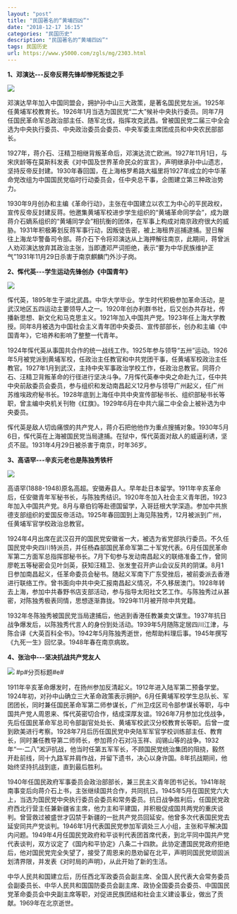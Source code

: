 ```yaml
---
layout: "post"
title: "民国著名的“黄埔四凶”"
date: "2018-12-17 16:15"
categories: "民国历史"
description: "民国著名的“黄埔四凶”"
tags: 民国历史
url: https://www.y5000.com/zgls/mg/2303.html
---
```






**1、邓演达---反帝反蒋先锋却惨死叛徒之手**

![](https://img.y5000.com/uploads/allimg/160411/4-160411235203b4.jpg)

邓演达早年加入中国同盟会，拥护孙中山三大政策，是著名国民党左派。1925年任黄埔军校教育长。1926年1月当选为国民党“二大”候补中央执行委员。同年7月任国民革命军总政治部主任、随军北伐，指挥攻克武昌。曾被国民党二届三中全会选为中央执行委员、中央政治委员会委员、中央军委主席团成员和中央农民部部长。

1927年，蒋介石、汪精卫相继背叛革命后，邓演达流亡欧洲。1927年11月1日，与宋庆龄等在莫斯科发表《对中国及世界革命民众的宣言》，声明继承孙中山遗志，坚持反帝反封建。1930年春回国，在上海格罗希路大福里将1927年成立的中华革命党改组为中国国民党临时行动委员会，任中央总干事，企图建立第三种政治势力。

1930年9月创办和主编《革命行动》，主张在中国建立以农工为中心的平民政权，宣传反帝反封建反蒋。他邀集黄埔军校进步学生组织的“黄埔革命同学会”，成为跟蒋介石嫡系组织的“黄埔同学会”相抗衡的团体，在军事上构成对南京政府很大的威胁。1931年积极筹划反蒋军事行动，因叛徒告密，被上海租界巡捕逮捕。翌日解往上海龙华警备司令部。蒋介石下令将邓演达从上海押解往南京，此期间，蒋曾派人劝邓演达放弃其政治主张，当即遭邓严词拒绝，表示“要为中华民族维护正气”1931年11月29日杀害于南京麒麟门外沙子岗。

**2、恽代英---学生运动先锋创办《中国青年》**

![](https://img.y5000.com/uploads/allimg/160411/4-160411235115419.jpg)

恽代英，1895年生于湖北武昌。中华大学毕业。学生时代积极参加革命活动，是武汉地区五四运动主要领导人之一。1920年创办利群书社，后又创办共存社，传播新思想、新文化和马克思主义。1921年加入中国共产党。1923年任上海大学教授。同年8月被选为中国社会主义青年团中央委员、宣传部部长，创办和主编《中国青年》，它培养和影响了整整一代青年。  

1924年恽代英从事国共合作的统一战线工作。1925年参与领导“五卅”运动。1926年5月被党派到黄埔军校，任政治主任教官和中共党团干事，任黄埔军校政治主任教官。1927年1月到武汉，主持中央军事政治学校工作，任政治总教官。同蒋介石、汪精卫背叛革命的行径进行坚决斗争。7月恽代英奉中央之命赴九江，任中共中央前敌委员会委员，参与组织和发动南昌起义12月参与领导广州起义，任广州苏维埃政府秘书长。1928年底到上海任中共中央宣传部秘书长、组织部秘书长等职，曾主编中央机关刊物《红旗》。1929年6月在中共六届二中全会上被补选为中央委员。

恽代英是敌人切齿痛恨的共产党人，蒋介石把他他作为重点搜捕对象。1930年5月6日，恽代英在上海被国民党当局逮捕。在狱中，恽代英面对敌人的威逼利诱，坚贞不屈。1931年4月29日被杀害于南京，时年36岁。

**3、高语罕---辛亥元老也是陈独秀铁杆**

![](https://img.y5000.com/uploads/allimg/160411/4-160411234U2P8.jpg)

高语罕(1888-1948)原名高超。安徽寿县人。早年赴日本留学。1911年辛亥革命后，任安徽青年军秘书长，与陈独秀结识。1920年冬加入社会主义青年团，1923年加入中国共产党。8月与章伯钧等赴德国留学，入哥廷根大学深造。参加中共旅德支部组织的爱国反帝活动。1925年春回国到上海见陈独秀，12月被派到广州，任黄埔军官学校政治总教官。

1924年4月出席在武汉召开的国民党安徽省一大，被选为省党部执行委员。不久任国民党中央四川特派员，并任杨森部国民革命军第二十军党代表。6月任国民革命军第二方面军总指挥部秘书长。7月下旬参与发动南昌起义的联络准备工作，曾同廖乾五等秘密会见叶剑英，获知汪精卫、张发奎召开庐山会议反共的阴谋。8月1日参加南昌起义，任革命委员会秘书。随起义军南下广东受挫后，被前委派去香港进行联络工作。曾书面向中共中央汇报南昌起义情况，不久移居澳门。1928年转去上海，参加中共春野书店支部活动，参与指导太阳社文艺工作。与陈独秀过从甚密，对陈独秀极表同情，思想逐渐靠拢。1929年11月被开除中共党籍。

1932年冬陈独秀被国民党当局逮捕后，他逃到香港任教兼卖文谋生。1937年抗日战争爆发后，以陈独秀代言人的身份到处活动。1939年5月随陈定居四川江津，与陈合译《大英百科全书》。1942年5月陈独秀逝世，他帮助料理后事。1945年撰写《九死一生》回忆录。1948年春在南京病故。

**4、张治中---坚决抗战共产党友人**

![](https://img.y5000.com/uploads/allimg/160411/4-160411234G6103.jpg)
#p#分页标题#e#

1911年辛亥革命爆发时，在扬州参加反清起义。1912年进入陆军第二预备学堂。1924年初，对孙中山确立三大革命政策表示拥护。6月任黄埔军校学生总队长、军团团长，同时兼任国民革命军第二师参谋长，广州卫戍区司令部参谋长等职，与中国共产党人周恩来、恽代英密切合作，结成深厚友谊。1926年7月参加北伐战争，先后任国民革命军总司令部副官处处长、黄埔军校武汉分校教育长等职。后曾一度到欧美进行考察。1928年7月后历任国民党中央陆军军官学校训练部主任、教育长，同时兼任教导第二师师长，参加蒋介石对冯玉祥、阎锡山等的战争。1932年“一·二八”淞沪抗战，他当时任第五军军长，不顾国民党统治集团的阻挠，毅然开赴前线，同十九路军并肩作战，并留下遗书，决心以身许国。8年抗战期间，他始终坚持抗战到底，直到最后胜利。

1940年任国民政府军事委员会政治部部长，兼三民主义青年团书记长。1941年皖南事变后向蒋介石上书，主张继续国共合作，共同抗日。1945年5月在国民党六大上，当选为国民党中央执行委员会委员和常务委员。抗日战争胜利后，任国民党政府西北行营主任兼新疆省主席，他力主和平建国，并积极促成国共两党的重庆谈判。曾营救过被盛世才囚禁于新疆的一批共产党员回延安。他曾多次代表国民党去延安同共产党谈判。1946年1月代表国民党参加军调处三人小组，主张和平解决国内问题。1949年4月任国民党政府和平谈判代表团首席代表，到北平同中国共产党代表谈判，双方议定了《国内和平协定》八条二十四款。此协定遭国民党政府拒绝后，他对国民党完全失望了，接受了周恩来的恳劝留在北平，声明同国民党顽固派划清界限，并发表《对时局的声明》，从此开始了新的生活。

中华人民共和国建立后，历任西北军政委员会副主席、全国人民代表大会常务委员会副委员长、中华人民共和国国防委员会副主席、政协全国委员会委员、中国国民党革命委员会中央副主席等职，对促进民族团结和社会主义建设事业，做出了贡献。1969年在北京逝世。
